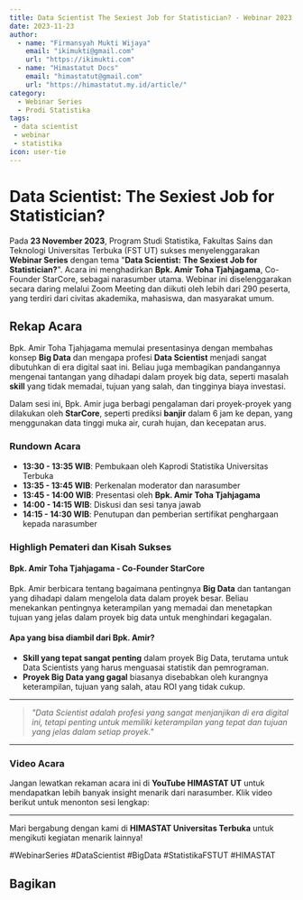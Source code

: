 ```yaml
--- 
title: Data Scientist The Sexiest Job for Statistician? - Webinar 2023
date: 2023-11-23
author:
  - name: "Firmansyah Mukti Wijaya"
    email: "ikimukti@gmail.com"
    url: "https://ikimukti.com"
  - name: "Himastatut Docs"
    email: "himastatut@gmail.com"
    url: "https://himastatut.my.id/article/"
category: 
  - Webinar Series
  - Prodi Statistika
tags:
 - data scientist
 - webinar
 - statistika
icon: user-tie
--- 
```


# Data Scientist: The Sexiest Job for Statistician?

Pada **23 November 2023**, Program Studi Statistika, Fakultas Sains dan Teknologi Universitas Terbuka (FST UT) sukses menyelenggarakan **Webinar Series** dengan tema "**Data Scientist: The Sexiest Job for Statistician?**". Acara ini menghadirkan **Bpk. Amir Toha Tjahjagama**, Co-Founder StarCore, sebagai narasumber utama. Webinar ini diselenggarakan secara daring melalui Zoom Meeting dan diikuti oleh lebih dari 290 peserta, yang terdiri dari civitas akademika, mahasiswa, dan masyarakat umum.

## Rekap Acara

Bpk. Amir Toha Tjahjagama memulai presentasinya dengan membahas konsep **Big Data** dan mengapa profesi **Data Scientist** menjadi sangat dibutuhkan di era digital saat ini. Beliau juga membagikan pandangannya mengenai tantangan yang dihadapi dalam proyek big data, seperti masalah **skill** yang tidak memadai, tujuan yang salah, dan tingginya biaya investasi.

Dalam sesi ini, Bpk. Amir juga berbagi pengalaman dari proyek-proyek yang dilakukan oleh **StarCore**, seperti prediksi **banjir** dalam 6 jam ke depan, yang menggunakan data tinggi muka air, curah hujan, dan kecepatan arus.

### Rundown Acara
- **13:30 - 13:35 WIB**: Pembukaan oleh Kaprodi Statistika Universitas Terbuka
- **13:35 - 13:45 WIB**: Perkenalan moderator dan narasumber
- **13:45 - 14:00 WIB**: Presentasi oleh **Bpk. Amir Toha Tjahjagama**
- **14:00 - 14:15 WIB**: Diskusi dan sesi tanya jawab
- **14:15 - 14:30 WIB**: Penutupan dan pemberian sertifikat penghargaan kepada narasumber

### Highligh Pemateri dan Kisah Sukses

#### **Bpk. Amir Toha Tjahjagama - Co-Founder StarCore**
Bpk. Amir berbicara tentang bagaimana pentingnya **Big Data** dan tantangan yang dihadapi dalam mengelola data dalam proyek besar. Beliau menekankan pentingnya keterampilan yang memadai dan menetapkan tujuan yang jelas dalam proyek big data untuk menghindari kegagalan.

#### **Apa yang bisa diambil dari Bpk. Amir?**
- **Skill yang tepat sangat penting** dalam proyek Big Data, terutama untuk Data Scientists yang harus menguasai statistik dan pemrograman.
- **Proyek Big Data yang gagal** biasanya disebabkan oleh kurangnya keterampilan, tujuan yang salah, atau ROI yang tidak cukup.

--- 

> *"Data Scientist adalah profesi yang sangat menjanjikan di era digital ini, tetapi penting untuk memiliki keterampilan yang tepat dan tujuan yang jelas dalam setiap proyek."*

--- 

### Video Acara
Jangan lewatkan rekaman acara ini di **YouTube HIMASTAT UT** untuk mendapatkan lebih banyak insight menarik dari narasumber. Klik video berikut untuk menonton sesi lengkap:

<VidStack
  src="youtube/1JPRbv8onF0"
  title="Data Scientist: The Sexiest Job for Statistician?"
/>

--- 

Mari bergabung dengan kami di **HIMASTAT Universitas Terbuka** untuk mengikuti kegiatan menarik lainnya!

#WebinarSeries #DataScientist #BigData #StatistikaFSTUT #HIMASTAT


## Bagikan
<Share colorful />
<GitContributors />
<GitChangelog />